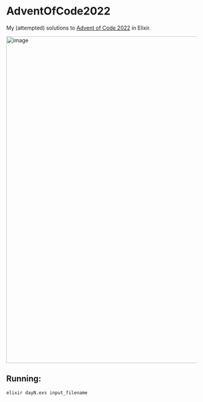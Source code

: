 # AdventOfCode2022

My (attempted) solutions to [Advent of Code 2022](https://adventofcode.com/2022) in Elixir.

<img width="866" alt="image" src="https://user-images.githubusercontent.com/498229/205664589-fc3a7666-b13e-41d2-87db-9b282e1ba8b8.png">

## Running:

```sh
elixir dayN.exs input_filename
```
